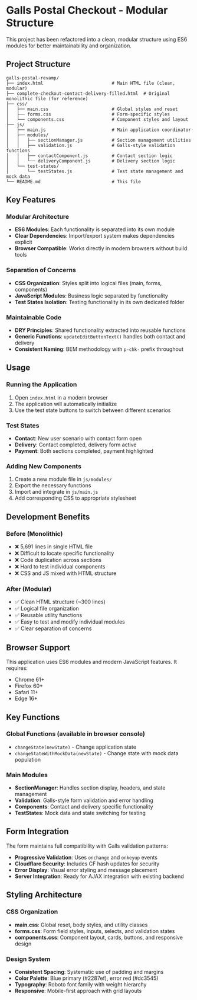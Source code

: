 # Galls Postal Checkout - Modular Structure

This project has been refactored into a clean, modular structure using ES6 modules for better maintainability and organization.

## Project Structure

```
galls-postal-revamp/
├── index.html                          # Main HTML file (clean, modular)
├── complete-checkout-contact-delivery-filled.html  # Original monolithic file (for reference)
├── css/
│   ├── main.css                        # Global styles and reset
│   ├── forms.css                       # Form-specific styles
│   └── components.css                  # Component styles and layout
├── js/
│   ├── main.js                         # Main application coordinator
│   ├── modules/
│   │   ├── sectionManager.js           # Section management utilities
│   │   ├── validation.js               # Galls-style validation functions
│   │   ├── contactComponent.js         # Contact section logic
│   │   └── deliveryComponent.js        # Delivery section logic
│   └── test-states/
│       └── testStates.js               # Test state management and mock data
└── README.md                           # This file
```

## Key Features

### Modular Architecture
- **ES6 Modules**: Each functionality is separated into its own module
- **Clear Dependencies**: Import/export system makes dependencies explicit
- **Browser Compatible**: Works directly in modern browsers without build tools

### Separation of Concerns
- **CSS Organization**: Styles split into logical files (main, forms, components)
- **JavaScript Modules**: Business logic separated by functionality
- **Test States Isolation**: Testing functionality in its own dedicated folder

### Maintainable Code
- **DRY Principles**: Shared functionality extracted into reusable functions
- **Generic Functions**: `updateEditButtonText()` handles both contact and delivery
- **Consistent Naming**: BEM methodology with `p-chk-` prefix throughout

## Usage

### Running the Application
1. Open `index.html` in a modern browser
2. The application will automatically initialize
3. Use the test state buttons to switch between different scenarios

### Test States
- **Contact**: New user scenario with contact form open
- **Delivery**: Contact completed, delivery form active
- **Payment**: Both sections completed, payment highlighted

### Adding New Components
1. Create a new module file in `js/modules/`
2. Export the necessary functions
3. Import and integrate in `js/main.js`
4. Add corresponding CSS to appropriate stylesheet

## Development Benefits

### Before (Monolithic)
- ❌ 5,691 lines in single HTML file
- ❌ Difficult to locate specific functionality
- ❌ Code duplication across sections
- ❌ Hard to test individual components
- ❌ CSS and JS mixed with HTML structure

### After (Modular)
- ✅ Clean HTML structure (~300 lines)
- ✅ Logical file organization
- ✅ Reusable utility functions
- ✅ Easy to test and modify individual modules
- ✅ Clear separation of concerns

## Browser Support

This application uses ES6 modules and modern JavaScript features. It requires:
- Chrome 61+
- Firefox 60+
- Safari 11+
- Edge 16+

## Key Functions

### Global Functions (available in browser console)
- `changeState(newState)` - Change application state
- `changeStateWithMockData(newState)` - Change state with mock data population

### Main Modules
- **SectionManager**: Handles section display, headers, and state management
- **Validation**: Galls-style form validation and error handling
- **Components**: Contact and delivery specific functionality
- **TestStates**: Mock data and state switching for testing

## Form Integration

The form maintains full compatibility with Galls validation patterns:
- **Progressive Validation**: Uses `onchange` and `onkeyup` events
- **Cloudflare Security**: Includes CF hash updates for security
- **Error Display**: Visual error styling and message placement
- **Server Integration**: Ready for AJAX integration with existing backend

## Styling Architecture

### CSS Organization
- **main.css**: Global reset, body styles, and utility classes
- **forms.css**: Form field styles, inputs, selects, and validation states
- **components.css**: Component layout, cards, buttons, and responsive design

### Design System
- **Consistent Spacing**: Systematic use of padding and margins
- **Color Palette**: Blue primary (#2287ef), error red (#dc3545)
- **Typography**: Roboto font family with weight hierarchy
- **Responsive**: Mobile-first approach with grid layouts